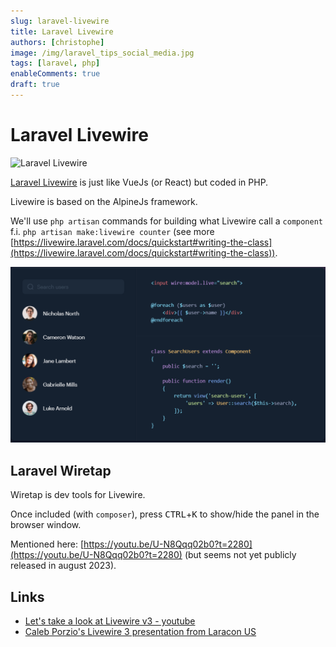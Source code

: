 ```yaml
---
slug: laravel-livewire
title: Laravel Livewire
authors: [christophe]
image: /img/laravel_tips_social_media.jpg
tags: [laravel, php]
enableComments: true
draft: true
---
```

# Laravel Livewire

![Laravel Livewire](/img/laravel_tips_header.jpg)

[Laravel Livewire](https://livewire.laravel.com/) is just like VueJs (or React) but coded in PHP.

Livewire is based on the AlpineJs framework.

We'll use `php artisan` commands for building what Livewire call a `component` f.i. `php artisan make:livewire counter` (see more [https://livewire.laravel.com/docs/quickstart#writing-the-class](https://livewire.laravel.com/docs/quickstart#writing-the-class)).

![Laravel Livewire](./images/laravel_livewire.png)

<!-- truncate -->

## Laravel Wiretap

Wiretap is dev tools for Livewire.

Once included (with `composer`), press <kbd>CTRL</kbd>+<kbd>K</kbd> to show/hide the panel in the browser window.

Mentioned here: [https://youtu.be/U-N8Qqq02b0?t=2280](https://youtu.be/U-N8Qqq02b0?t=2280)  (but seems not yet publicly released in august 2023).

## Links

* [Let's take a look at Livewire v3 - youtube](https://www.youtube.com/watch?v=0r6XX0_O7Kc)
* [Caleb Porzio's Livewire 3 presentation from Laracon US](https://youtu.be/U-N8Qqq02b0)
